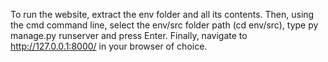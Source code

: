 To run the website, extract the env folder and all its contents. 
Then, using the cmd command line, select the env/src folder path (cd env/src), type py manage.py runserver and press Enter. 
Finally, navigate to http://127.0.0.1:8000/ in your browser of choice.

